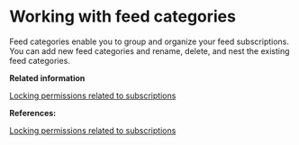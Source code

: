 # Working with feed categories 

Feed categories enable you to group and organize your feed subscriptions. You can add new feed categories and rename, delete, and nest the existing feed categories.

**Related information**  


[Locking permissions related to subscriptions ](../panel_help/feed_tlocksubs.md)

**References:**  


[Locking permissions related to subscriptions](feed_tlocksubs.md)

